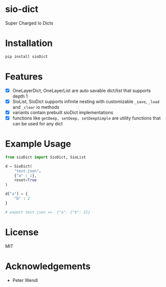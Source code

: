 # sio-dict
Super Charged Io Dicts

# Installation
```bash
pip install sioDict
```

# Features
- [x] OneLayerDict, OneLayerList are auto savable dict/list that supports depth 1
- [x] SioList, SioDict supports infinite nesting with customizable `_save`, `_load` and `_clear` io methods
- [x] variants contain prebuilt sioDict implementations
- [x] functions like `getDeep, setDeep, setDeepSimple` are utility functions that can be used for any dict

# Example Usage
```py
from sioDict import SioDict, SioList

d = SioDict(
    "test.json",
    {"a" : 1},
    reset=True
)

d["a"] = {
    "b" : 2
}

# expect test.json =>  {"a": {"b": 2}}
```

# License
MIT

# Acknowledgements
- Peter Wendl 